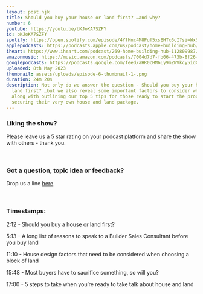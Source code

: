 ```yaml
---
layout: post.njk
title: Should you buy your house or land first? …and why?
number: 6
youtube: https://youtu.be/bKJoKA7SZFY
id: bKJoKA7SZFY
spotify: https://open.spotify.com/episode/4YfHnc4M8Puf5xsEHTx6cI?si=WxSeB3JxTfeapJvxVEn7YQ
applepodcasts: https://podcasts.apple.com/us/podcast/home-building-hub/id1681936589
iheart: https://www.iheart.com/podcast/269-home-building-hub-112809987/
amazonmusic: https://music.amazon.com/podcasts/7004d7d7-fb06-473b-8f26-8ce9992cac11/episodes/931d6e94-9c0e-4c55-bfc9-8e3ed30a77e3/home-building-hub-ep-6-should-you-buy-your-house-or-land-first-%E2%80%A6and-why
googlepodcasts: https://podcasts.google.com/feed/aHR0cHM6Ly9mZWVkcy5idXp6c3Byb3V0LmNvbS8yMTM5MTU1LnJzcw==
uploaded: 8th May 2023
thumbnail: assets/uploads/episode-6-thumbnail-1-.png
duration: 24m 20s
description: Not only do we answer the question - Should you buy your house or
  land first? …but we also reveal some important factors to consider when buying
  along with outlining our top 5 tips for those ready to start the process of
  securing their very own house and land package.
---
```

### Liking the show?

Please leave us a 5 star rating on your podcast platform and share the show with others - thank you.

<br>

### Got a question, topic idea or feedback?

Drop us a line <a href="/contact" id="contact-us" target="_blank">here</a>

<br>

### Timestamps:

2:12 - Should you buy a house or land first?

5:13 - A long list of reasons to speak to a Builder Sales Consultant before you buy land

11:10 - House design factors that need to be considered when choosing a block of land

15:48 - Most buyers have to sacrifice something, so will you?

17:00 - 5 steps to take when you’re ready to take talk about house and land